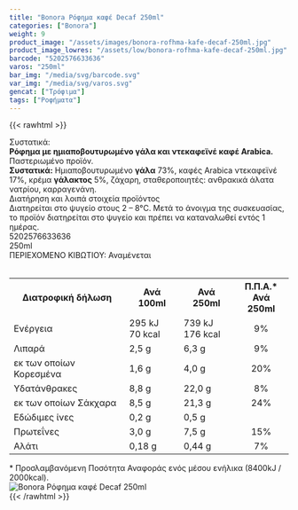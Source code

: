 ```yaml
---
title: "Bonora Ρόφημα καφέ Decaf 250ml"
categories: ["Bonora"]
weight: 9
product_image: "/assets/images/bonora-rofhma-kafe-decaf-250ml.jpg"
product_image_lowres: "/assets/low/bonora-rofhma-kafe-decaf-250ml.jpg"
barcode: "5202576633636"
varos: "250ml"
bar_img: "/media/svg/barcode.svg"
var_img: "/media/svg/varos.svg"
gencat: ["Τρόφιμα"]
tags: ["Ροφήματα"]
---
```

{{< rawhtml >}}

<div class="sload115"><div class="product"><div id="sistatika">Συστατικά:</div><div class="alltext"><strong>Ρόφηµα µε ηµιαποβουτυρωµένο γάλα και ντεκαφεϊνέ καφέ Αrabica.</strong><br>Παστεριωµένο προϊόν.<br><strong>Συστατικά:</strong> Ηµιαποβουτυρωµένο <strong>γάλα</strong> 73%, καφές Arabica ντεκαφεϊνέ 17%, κρέµα <strong>γάλακτος</strong> 5%, ζάχαρη, σταθεροποιητές: ανθρακικά άλατα νατρίου, καρραγενάνη.</div><div id="loipa">Διατήρηση και λοιπά στοιχεία προϊόντος</div><div class="alltext">Διατηρείται στο ψυγείο στους 2 – 8°C. Μετά το άνοιγµα της συσκευασίας, το προϊόν διατηρείται στο ψυγείο και πρέπει να καταναλωθεί εντός 1 ηµέρας.</div><div id="barcode"><div id="barimage1"></div><span id="bartext">5202576633636</span></div><div id="varos"><div id="varosimage1"></div><span id="varostext">250ml</span></div><div id="kivotio">ΠΕΡΙΕΧΟΜΕΝΟ ΚΙΒΩΤΙΟΥ: Αναμένεται</div><div><div class="keno">&nbsp;</div></div><div><div class="tabout"><table id="diatable"><tbody><tr><th>Διατροφική δήλωση</th><th>Ανά 100ml</th><th>Ανά 250ml</th><th>Π.Π.Α.*<br>Ανά 250ml</th></tr><tr><td class="texr2">Ενέργεια</td><td class="texr">295 kJ<br>70 kcal</td><td class="texr">739 kJ<br>176 kcal</td><td class="texr" style="text-align:center">9%</td></tr><tr><td class="texr2">Λιπαρά</td><td class="texr">2,5 g</td><td class="texr">6,3 g</td><td class="texr" style="text-align:center">9%</td></tr><tr><td class="gray">εκ των οποίων Κορεσμένα</td><td class="gray2">1,6 g</td><td class="gray2">4,0 g</td><td class="gray2" style="text-align:center">20%</td></tr><tr><td class="texr2">Yδατάνθρακες</td><td class="texr">8,8 g</td><td class="texr">22,0 g</td><td class="texr" style="text-align:center">8%</td></tr><tr><td class="gray">εκ των οποίων Σάκχαρα</td><td class="gray2">8,5 g</td><td class="gray2">21,3 g</td><td class="gray2" style="text-align:center">24%</td></tr><tr><td class="texr2">Εδώδιµες ίνες</td><td class="texr">0,2 g</td><td class="texr">0,5 g</td><td class="texr" style="text-align:center">&nbsp;</td></tr><tr><td class="texr2">Πρωτεΐνες</td><td class="texr">3,0 g</td><td class="texr">7,5 g</td><td class="texr" style="text-align:center">15%</td></tr><tr><td class="texr2">Αλάτι</td><td class="texr">0,18 g</td><td class="texr">0,44 g</td><td class="texr" style="text-align:center">7%</td></tr></tbody></table></div></div><div class="alltext">* Προσλαμβανόμενη Ποσότητα Αναφοράς ενός μέσου ενήλικα (8400kJ / 2000kcal).</div><div class="pimg"><img alt="Bonora Ρόφημα καφέ Decaf 250ml" title="Bonora Ρόφημα καφέ Decaf 250ml" src="/assets/images/bonora-rofhma-kafe-decaf-250ml.jpg"></div></div></div>
{{< /rawhtml >}}


